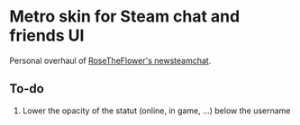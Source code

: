 # Metro skin for Steam chat and friends UI
Personal overhaul of [RoseTheFlower's newsteamchat](https://github.com/RoseTheFlower/newsteamchat).
## To-do
1. Lower the opacity of the statut (online, in game, ...) below the username
